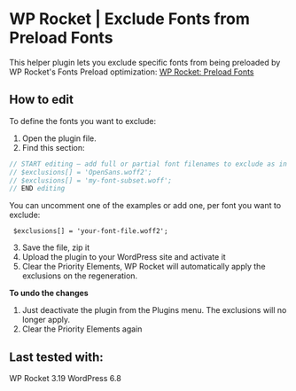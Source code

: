 
# WP Rocket | Exclude Fonts from Preload Fonts

This helper plugin lets you exclude specific fonts from being preloaded by WP Rocket's Fonts Preload optimization: [WP Rocket: Preload Fonts](https://docs.wp-rocket.me/article/1317-preload-fonts)

## How to edit
To define the fonts you want to exclude:

1. Open the plugin file.
2. Find this section:

```php
// START editing — add full or partial font filenames to exclude as in the examples below
// $exclusions[] = 'OpenSans.woff2';
// $exclusions[] = 'my-font-subset.woff';
// END editing
```
You can uncomment one of the examples or add one, per font you want to exclude:

     $exclusions[] = 'your-font-file.woff2'; 

3. Save the file, zip it
4. Upload the plugin to your WordPress site and activate it   
5. Clear the Priority Elements, WP Rocket will automatically apply the exclusions on the regeneration.

**To undo the changes**
1. Just deactivate the plugin from the Plugins menu. The exclusions will no longer apply.
2. Clear the Priority Elements again

## Last tested with:
WP Rocket 3.19
WordPress 6.8